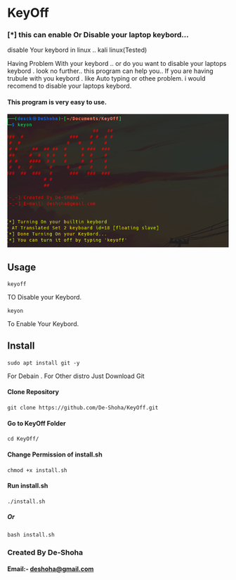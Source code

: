 
# KeyOff
### [*] this can enable Or Disable your laptop keybord...
disable Your keybord in linux ..
kali linux(Tested)

Having Problem With your keybord .. or do you want to disable your laptops keybord . look no further..
this program can help you..
If you are having trubule with you keybord . like Auto typing or othee problem.
i would recomend to disable your laptops keybord.
#### This program is very easy to use.

![alt text](https://github.com/De-Shoha/KeyOff/blob/main/keyoff.png?raw=true)


## Usage

```
keyoff 
```
TO Disable your Keybord.
```
keyon
```
To Enable Your Keybord.


## Install
```
sudo apt install git -y
```
For Debain .
For Other distro 
Just Download Git

#### Clone Repository
```
git clone https://github.com/De-Shoha/KeyOff.git
```

#### Go to KeyOff Folder
```
cd KeyOff/
```

#### Change Permission of install.sh
```
chmod +x install.sh
```

#### Run install.sh
```
./install.sh
```
##### Or
```
bash install.sh
```


### Created By De-Shoha
#### Email:- deshoha@gmail.com
